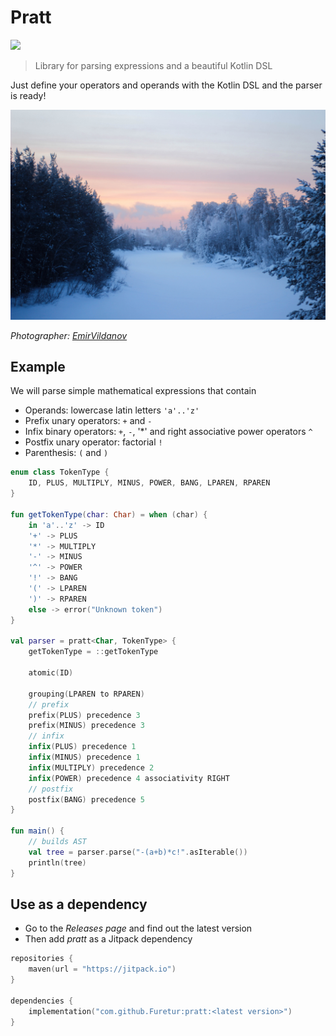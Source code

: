 # Pratt

[![](https://jitpack.io/v/Furetur/pratt.svg)](https://jitpack.io/#Furetur/pratt)

> Library for parsing expressions and a beautiful Kotlin DSL

Just define your operators and operands with the Kotlin DSL and the parser is ready!

![Dawn and trees](img/dawn_and_trees.jpg)

*Photographer: [EmirVildanov](https://github.com/EmirVildanov)*

## Example

We will parse simple mathematical expressions that contain

* Operands: lowercase latin letters `'a'..'z'`
* Prefix unary operators: `+` and `-`
* Infix binary operators: `+`, `-`, '*' and right associative power operators `^`
* Postfix unary operator: factorial `!`
* Parenthesis: `(` and `)`

```kotlin
enum class TokenType {
    ID, PLUS, MULTIPLY, MINUS, POWER, BANG, LPAREN, RPAREN
}

fun getTokenType(char: Char) = when (char) {
    in 'a'..'z' -> ID
    '+' -> PLUS
    '*' -> MULTIPLY
    '-' -> MINUS
    '^' -> POWER
    '!' -> BANG
    '(' -> LPAREN
    ')' -> RPAREN
    else -> error("Unknown token")
}

val parser = pratt<Char, TokenType> {
    getTokenType = ::getTokenType

    atomic(ID)

    grouping(LPAREN to RPAREN)
    // prefix
    prefix(PLUS) precedence 3
    prefix(MINUS) precedence 3
    // infix
    infix(PLUS) precedence 1
    infix(MINUS) precedence 1
    infix(MULTIPLY) precedence 2
    infix(POWER) precedence 4 associativity RIGHT
    // postfix
    postfix(BANG) precedence 5
}

fun main() {
    // builds AST
    val tree = parser.parse("-(a+b)*c!".asIterable())
    println(tree)
}
```

## Use as a dependency

* Go to the _Releases page_ and find out the latest version
* Then add _pratt_ as a Jitpack dependency

```kotlin
repositories {
    maven(url = "https://jitpack.io")
}

dependencies {
    implementation("com.github.Furetur:pratt:<latest version>")
}
```
